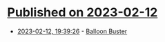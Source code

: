 # [Published on 2023-02-12](index.md)

* [2023-02-12, 19:39:26](https://news.ycombinator.com/item?id=34766088) - [Balloon Buster](https://en.wikipedia.org/wiki/Balloon_buster)
